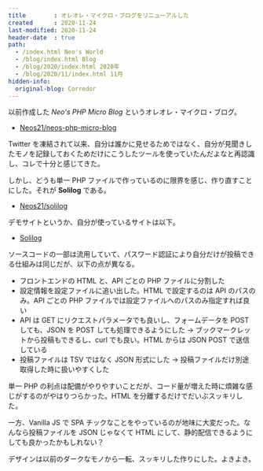 ```yaml
---
title        : オレオレ・マイクロ・ブログをリニューアルした
created      : 2020-11-24
last-modified: 2020-11-24
header-date  : true
path:
  - /index.html Neo's World
  - /blog/index.html Blog
  - /blog/2020/index.html 2020年
  - /blog/2020/11/index.html 11月
hidden-info:
  original-blog: Corredor
---
```


以前作成した _Neo's PHP Micro Blog_ というオレオレ・マイクロ・ブログ。

- [Neos21/neos-php-micro-blog](https://github.com/Neos21/neos-php-micro-blog)

Twitter を凍結されて以来、自分は誰かに見せるためではなく、自分が見聞きしたモノを記録しておくためだけにこうしたツールを使っていたんだよなと再認識し、コレで十分と感じてきた。

しかし、どうも単一 PHP ファイルで作っているのに限界を感じ、作り直すことにした。それが **Solilog** である。

- [Neos21/solilog](https://github.com/Neos21/solilog)

デモサイトというか、自分が使っているサイトは以下。

- [Solilog](https://neos21-oci.cf/solilog/)

ソースコードの一部は流用していて、パスワード認証により自分だけが投稿できる仕組みは同じだが、以下の点が異なる。

- フロントエンドの HTML と、API ごとの PHP ファイルに分割した
- 設定情報を設定ファイルに追い出した。HTML で設定するのは API のパスのみ。API ごとの PHP ファイルでは設定ファイルへのパスのみ指定すれば良い
- API は GET にリクエストパラメータでも良いし、フォームデータを POST しても、JSON を POST しても処理できるようにした → ブックマークレットから投稿もできるし、curl でも良い。HTML からは JSON POST で送信している
- 投稿ファイルは TSV ではなく JSON 形式にした → 投稿ファイルだけ別途取得した時に扱いやすくした

単一 PHP の利点は配備がやりやすいことだが、コード量が増えた時に煩雑な感じがするのがやはりつらかった。HTML を分離するだけでだいぶスッキリした。

一方、Vanilla JS で SPA チックなことをやっているのが地味に大変だった。なんなら投稿ファイルを JSON じゃなくて HTML にして、静的配信できるようにしても良かったかもしれない？

デザインは以前のダークなモノから一転、スッキリした作りにした。よきよき。
